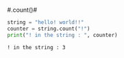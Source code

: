 #.count()#

```py
string = "hello! world!!"
counter = string.count("!")
print("! in the string : ", counter)
```
```
! in the string : 3
```
